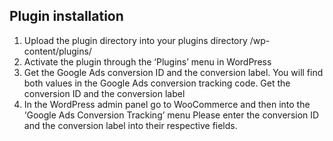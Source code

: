 ## Plugin installation

1. Upload the plugin directory into your plugins directory /wp-content/plugins/
2. Activate the plugin through the ‘Plugins’ menu in WordPress
3. Get the Google Ads conversion ID and the conversion label. You will find both values in the Google Ads conversion tracking code. Get the conversion ID and the conversion label
4. In the WordPress admin panel go to WooCommerce and then into the ‘Google Ads Conversion Tracking’ menu Please enter the conversion ID and the conversion label into their respective fields.